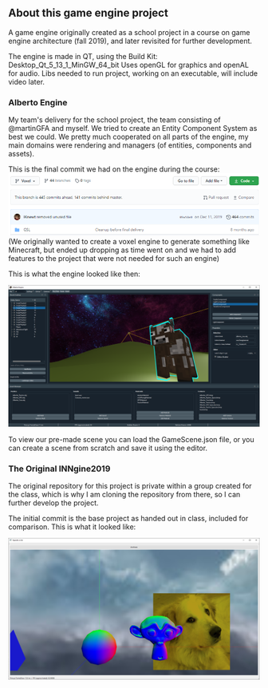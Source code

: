 ## About this game engine project
A game engine originally created as a school project in a course on game engine architecture (fall 2019), and later revisited for further development.

The engine is made in QT, using the Build Kit: Desktop_Qt_5_13_1_MinGW_64_bit
Uses openGL for graphics and openAL for audio. Libs needed to run project, working on an executable, will include video later.

### Alberto Engine
My team's delivery for the school project, the team consisting of @martinGFA and myself.
We tried to create an Entity Component System as best we could. We pretty much cooperated on all parts of the engine, my main domains were rendering and managers (of entities, components and assets).

This is the final commit we had on the engine during the course:
![Alberto Engine final commit](/Images/albertoEngineLastCommit.png)
(We originally wanted to create a voxel engine to generate something like Minecraft, but ended up dropping as time went on and we had to add features to the project that were not needed for such an engine)

This is what the engine looked like then:

![Alberto Engine Screenshot](/Images/albertoEngine.png)

To view our pre-made scene you can load the GameScene.json file, or you can create a scene from scratch and save it using the editor. 

### The Original INNgine2019
The original repository for this project is private within a group created for the class, which is why I am cloning the repository from there, so I can further develop the project.

The initial commit is the base project as handed out in class, included for comparison. This is what it looked like:

![Base Project Screenshot](/Images/baseProject.png)
